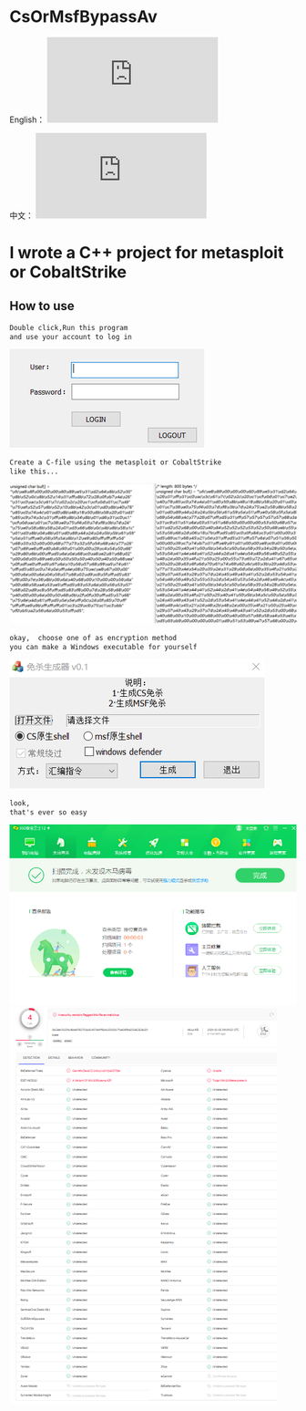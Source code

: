 # CsOrMsfBypassAv
English：
![README_EN.md](https://github.com/jhhua/CsOrMsfBypassAv/edit/main/README.md)  

中文：
![README_ZH.md](https://github.com/jhhua/CsOrMsfBypassAv/edit/main/README_ZH.md)  

# I wrote a C++ project for metasploit or CobaltStrike
## How to use
 ```
Double click,Run this program
and use your account to log in
 ```
![image](https://github.com/jhhua/CsOrMsfBypassAv/blob/main/images/login.png?raw=true)


 ```
Create a C-file using the metasploit or CobaltStrike
like this...
 ```
![image](https://github.com/jhhua/CsOrMsfBypassAv/blob/main/images/image.png?raw=true)


 ```
okay,  choose one of as encryption method
you can make a Windows executable for yourself 
 ```
![image](https://github.com/jhhua/CsOrMsfBypassAv/blob/main/images/encryption.png?raw=true)

 ```
look,
that's ever so easy
 ```
 ![image](https://github.com/jhhua/CsOrMsfBypassAv/blob/main/images/bypass.png?raw=true)
 ![image](https://github.com/jhhua/CsOrMsfBypassAv/blob/main/images/bypass-great-majority.png?raw=true)

